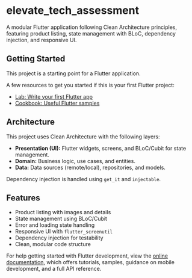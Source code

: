 # elevate_tech_assessment

A modular Flutter application following Clean Architecture principles, featuring product listing,
state management with BLoC, dependency injection, and responsive UI.

## Getting Started

This project is a starting point for a Flutter application.

A few resources to get you started if this is your first Flutter project:

- [Lab: Write your first Flutter app](https://docs.flutter.dev/get-started/codelab)
- [Cookbook: Useful Flutter samples](https://docs.flutter.dev/cookbook)
  
## Architecture

This project uses Clean Architecture with the following layers:
- **Presentation (UI):** Flutter widgets, screens, and BLoC/Cubit for state management.
- **Domain:** Business logic, use cases, and entities.
- **Data:** Data sources (remote/local), repositories, and models.

Dependency injection is handled using `get_it` and `injectable`.

## Features

- Product listing with images and details
- State management using BLoC/Cubit
- Error and loading state handling
- Responsive UI with `flutter_screenutil`
- Dependency injection for testability
- Clean, modular code structure

  
For help getting started with Flutter development, view the
[online documentation](https://docs.flutter.dev/), which offers tutorials,
samples, guidance on mobile development, and a full API reference.
